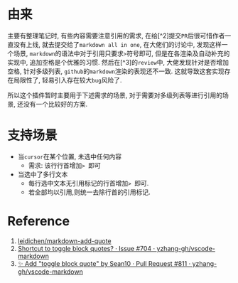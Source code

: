 # 由来

主要有整理笔记时, 有些内容需要注意引用的需求, 在给[^2]提交`PR`后很可惜作者一直没有上线, 就去提交给了`markdown all in one`, 在大佬们的讨论中, 发现这样一个场景, `markdown`的语法中对于引用只要求`>`符号即可, 但是在各渲染及自动补充的实现中, 追加空格是个优雅的习惯. 然后在[^3]的`review`中, 大佬发现针对是否增加空格, 针对多级列表, `github`的`markdown`渲染的表现还不一致. 这就导致这套实现存在局限性了, 轻易引入存在较大`bug`风险了. 

所以这个插件暂时主要用于下述需求的场景, 对于需要对多级列表等进行引用的场景, 还没有一个比较好的方案.

# 支持场景
* 当`cursor`在某个位置, 未选中任何内容
  * 需求: 该行行首增加`> `即可
* 当选中了多行文本
  * 每行选中文本无引用标记的行首增加`> `即可.
  * 若全部均以引用,则统一去除行首的引用标记.


# Reference
1. [leidichen/markdown\-add\-quote](https://github.com/leidichen/markdown-add-quote)
2. [Shortcut to toggle block quotes? · Issue \#704 · yzhang\-gh/vscode\-markdown](https://github.com/yzhang-gh/vscode-markdown/issues/704)
3. [✨ Add "toggle block quote" by Sean10 · Pull Request \#811 · yzhang\-gh/vscode\-markdown](https://github.com/yzhang-gh/vscode-markdown/pull/811)